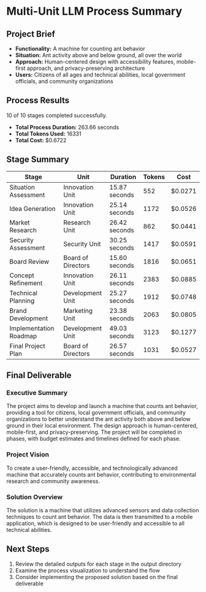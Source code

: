 # Multi-Unit LLM Process Summary

## Project Brief
- **Functionality:** A machine for counting ant behavior
- **Situation:** Ant activity above and below ground, all over the world
- **Approach:** Human-centered design with accessibility features, mobile-first approach, and privacy-preserving architecture
- **Users:** Citizens of all ages and technical abilities, local government officials, and community organizations

## Process Results
10 of 10 stages completed successfully.

- **Total Process Duration:** 263.66 seconds
- **Total Tokens Used:** 16331
- **Total Cost:** $0.6722

## Stage Summary
| Stage | Unit | Duration | Tokens | Cost |
|-------|------|----------|--------|------|
| Situation Assessment | Innovation Unit | 15.87 seconds | 552 | $0.0271 |
| Idea Generation | Innovation Unit | 25.14 seconds | 1172 | $0.0526 |
| Market Research | Research Unit | 26.42 seconds | 862 | $0.0441 |
| Security Assessment | Security Unit | 30.25 seconds | 1417 | $0.0591 |
| Board Review | Board of Directors | 15.60 seconds | 1816 | $0.0651 |
| Concept Refinement | Innovation Unit | 26.11 seconds | 2383 | $0.0885 |
| Technical Planning | Development Unit | 25.27 seconds | 1912 | $0.0748 |
| Brand Development | Marketing Unit | 23.38 seconds | 2063 | $0.0805 |
| Implementation Roadmap | Development Unit | 49.03 seconds | 3123 | $0.1277 |
| Final Project Plan | Board of Directors | 26.57 seconds | 1031 | $0.0527 |

## Final Deliverable
### Executive Summary
The project aims to develop and launch a machine that counts ant behavior, providing a tool for citizens, local government officials, and community organizations to better understand the ant activity both above and below ground in their local environment. The design approach is human-centered, mobile-first, and privacy-preserving. The project will be completed in phases, with budget estimates and timelines defined for each phase.

### Project Vision
To create a user-friendly, accessible, and technologically advanced machine that accurately counts ant behavior, contributing to environmental research and community awareness.

### Solution Overview
The solution is a machine that utilizes advanced sensors and data collection techniques to count ant behavior. The data is then transmitted to a mobile application, which is designed to be user-friendly and accessible to all technical abilities.

## Next Steps
1. Review the detailed outputs for each stage in the output directory
2. Examine the process visualization to understand the flow
3. Consider implementing the proposed solution based on the final deliverable
